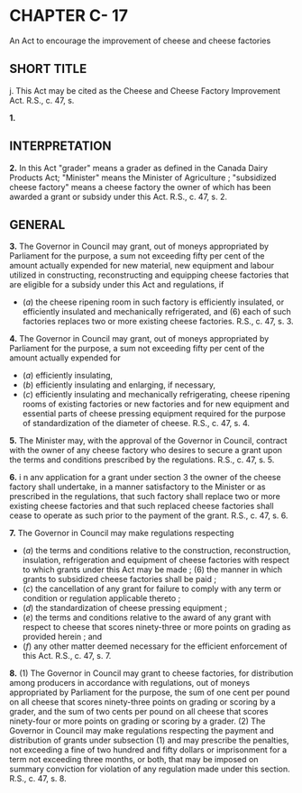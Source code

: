 
# CHAPTER C- 17
An Act to encourage the improvement of
cheese and cheese factories

## SHORT TITLE
j. This Act may be cited as the Cheese and
Cheese Factory Improvement Act. R.S., c. 47, s.

**1.**

## INTERPRETATION

**2.** In this Act
"grader" means a grader as defined in the
Canada Dairy Products Act;
"Minister" means the Minister of Agriculture ;
"subsidized cheese factory" means a cheese
factory the owner of which has been awarded
a grant or subsidy under this Act. R.S., c.
47, s. 2.

## GENERAL

**3.** The Governor in Council may grant,
out of moneys appropriated by Parliament
for the purpose, a sum not exceeding fifty per
cent of the amount actually expended for
new material, new equipment and labour
utilized in constructing, reconstructing and
equipping cheese factories that are eligible
for a subsidy under this Act and regulations,
if
  * (_a_) the cheese ripening room in such factory
is efficiently insulated, or efficiently
insulated and mechanically refrigerated,
and
(6) each of such factories replaces two or
more existing cheese factories. R.S., c. 47,
s. 3.

**4.** The Governor in Council may grant,
out of moneys appropriated by Parliament
for the purpose, a sum not exceeding fifty per
cent of the amount actually expended for
  * (_a_) efficiently insulating,
  * (_b_) efficiently insulating and enlarging, if
necessary,
  * (_c_) efficiently insulating and mechanically
refrigerating,
cheese ripening rooms of existing factories or
new factories and for new equipment and
essential parts of cheese pressing equipment
required for the purpose of standardization of
the diameter of cheese. R.S., c. 47, s. 4.

**5.** The Minister may, with the approval of
the Governor in Council, contract with the
owner of any cheese factory who desires to
secure a grant upon the terms and conditions
prescribed by the regulations. R.S., c. 47, s. 5.

**6.** i n anv application for a grant under
section 3 the owner of the cheese factory shall
undertake, in a manner satisfactory to the
Minister or as prescribed in the regulations,
that such factory shall replace two or more
existing cheese factories and that such replaced
cheese factories shall cease to operate as such
prior to the payment of the grant. R.S., c. 47,
s. 6.

**7.** The Governor in Council may make
regulations respecting
  * (_a_) the terms and conditions relative to the
construction, reconstruction, insulation,
refrigeration and equipment of cheese
factories with respect to which grants under
this Act may be made ;
(6) the manner in which grants to subsidized
cheese factories shall be paid ;
  * (_c_) the cancellation of any grant for failure
to comply with any term or condition or
regulation applicable thereto ;
  * (_d_) the standardization of cheese pressing
equipment ;
  * (_e_) the terms and conditions relative to the
award of any grant with respect to cheese
that scores ninety-three or more points on
grading as provided herein ; and
  * (_f_) any other matter deemed necessary for
the efficient enforcement of this Act. R.S.,
c. 47, s. 7.

**8.** (1) The Governor in Council may grant
to cheese factories, for distribution among
producers in accordance with regulations, out
of moneys appropriated by Parliament for
the purpose, the sum of one cent per pound
on all cheese that scores ninety-three points
on grading or scoring by a grader, and the
sum of two cents per pound on all cheese that
scores ninety-four or more points on grading
or scoring by a grader.
(2) The Governor in Council may make
regulations respecting the payment and
distribution of grants under subsection (1) and
may prescribe the penalties, not exceeding a
fine of two hundred and fifty dollars or
imprisonment for a term not exceeding three
months, or both, that may be imposed on
summary conviction for violation of any
regulation made under this section. R.S., c.
47, s. 8.
